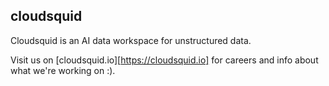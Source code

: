 ## cloudsquid
Cloudsquid is an AI data workspace for unstructured data.

Visit us on [cloudsquid.io][https://cloudsquid.io] for careers and info about what we're working on :).
